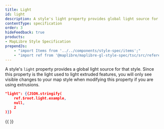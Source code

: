 ```yaml
---
title: Light
id: light
description: A style's light property provides global light source for that style.
contentType: specification
order: 3
hideFeedback: true
products:
- MapLibre Style Specification
prependJs:
    - "import Items from '../../components/style-spec/items';"
    - "import ref from '@maplibre/maplibre-gl-style-spec/tsc/src/reference/latest';"
---
```


A style's `light` property provides a global light source for that style. Since this property is the light used to light extruded features, you will only see visible changes to your map style when modifying this property if you are using extrusions.

```json
"light": {{JSON.stringify(
    ref.$root.light.example,
    null,
    2
)}}
```

<!--
START GENERATED CONTENT:
Content in this section is generated directly using the MapLibre Style
Specification. To update any content displayed in this section, make edits to:
https://github.com/maplibre/maplibre-gl-js/blob/main/src/style-spec/reference/v8.json.
-->
{{ <Items headingLevel='2' entry={ref.light} /> }}
<!-- END GENERATED CONTENT -->
